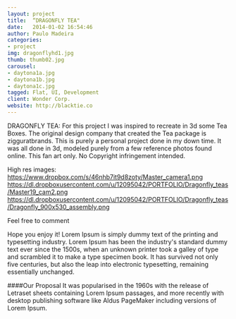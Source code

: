 ```yaml
---
layout: project
title:  “DRAGONFLY TEA"
date:   2014-01-02 16:54:46
author: Paulo Madeira
categories:
- project
img: dragonflyhd1.jpg
thumb: thumb02.jpg
carousel:
- daytona1a.jpg
- daytona1b.jpg
- daytona1c.jpg
tagged: Flat, UI, Development
client: Wonder Corp.
website: http://blacktie.co
---
```

DRAGONFLY TEA:
For this project I was inspired to recreate in 3d some Tea Boxes. 
The original design company that created the Tea package is zigguratbrands. 
This is purely a personal project done in my down time. It was all done in 3d, modeled purely from a few reference photos found online.
This fan art only. No Copyright infringement intended.
 
High res images:
https://www.dropbox.com/s/46nhb7it9d8zoty/Master_camera1.png
https://dl.dropboxusercontent.com/u/12095042/PORTFOLIO/Dragonfly_teas/Master19_cam2.png
https://dl.dropboxusercontent.com/u/12095042/PORTFOLIO/Dragonfly_teas/Dragonfly_900x530_assembly.png

Feel free to comment 

Hope you enjoy it!
Lorem Ipsum is simply dummy text of the printing and typesetting industry. Lorem Ipsum has been the industry's standard dummy text ever since the 1500s, when an unknown printer took a galley of type and scrambled it to make a type specimen book. It has survived not only five centuries, but also the leap into electronic typesetting, remaining essentially unchanged.

####Our Proposal
It was popularised in the 1960s with the release of Letraset sheets containing Lorem Ipsum passages, and more recently with desktop publishing software like Aldus PageMaker including versions of Lorem Ipsum.
